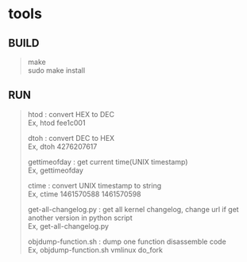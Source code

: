 # tools
BUILD
-------------
>make  
>sudo make install  

RUN
-------------
>htod : convert HEX to DEC  
>       Ex, htod fee1c001  
>  
>dtoh : convert DEC to HEX  
>       Ex, dtoh 4276207617  
>
>gettimeofday : get current time(UNIX timestamp)  
>       Ex, gettimeofday
>  
>ctime : convert UNIX timestamp to string  
>       Ex, ctime 1461570588 1461570598  
>
>get-all-changelog.py : get all kernel changelog, change url if get another version in python script  
>       Ex, get-all-changelog.py  
>
>objdump-function.sh : dump one function disassemble code  
>       Ex, objdump-function.sh vmlinux do_fork  
